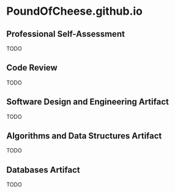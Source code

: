 # PoundOfCheese.github.io
## Professional Self-Assessment
TODO
## Code Review
TODO
## Software Design and Engineering Artifact
TODO
## Algorithms and Data Structures Artifact
TODO
## Databases Artifact
TODO
